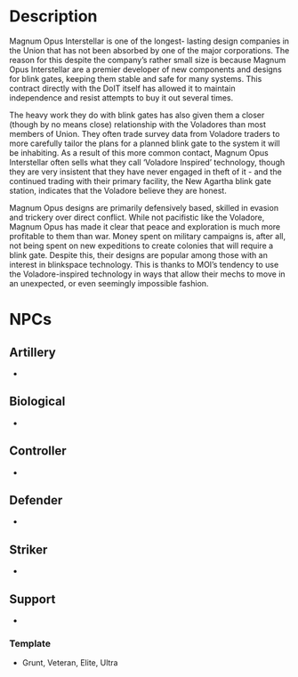 # Description
Magnum Opus Interstellar is one of the longest- lasting design companies in the Union that has not been absorbed by one of the major corporations. The reason for this despite the company’s rather small size is because Magnum Opus Interstellar are a premier
developer of new components and designs for blink gates, keeping them stable and safe for many systems. This contract directly with the DoIT itself has allowed it to maintain independence and resist attempts to buy it out several times.

The heavy work they do with blink gates has also given them a closer (though by no means close) relationship with the Voladores than most members of Union. They often trade survey data from Voladore traders to more carefully tailor the plans for a planned blink gate to the system it will be inhabiting. As a result of this more common contact, Magnum Opus Interstellar often sells what they call ‘Voladore Inspired’ technology, though they are very insistent that they have never engaged in theft of it - and the continued trading with their primary facility, the New Agartha blink gate station, indicates that the Voladore believe they are honest.

Magnum Opus designs are primarily defensively based, skilled in evasion and trickery over direct conflict. While not pacifistic like the Voladore, Magnum Opus has made it clear that peace and exploration is much more profitable to them than war. Money spent on military campaigns is, after all, not being spent on new expeditions to create colonies that will require a blink gate. Despite this, their designs are popular among those with an interest in blinkspace technology. This is thanks to MOI’s tendency to use the Voladore-inspired technology in ways that allow their mechs to move in an unexpected, or even seemingly impossible fashion.

# NPCs
## Artillery
- 
## Biological
- 
## Controller
- 
## Defender
- 
## Striker
- 
## Support
- 
### Template
- Grunt, Veteran, Elite, Ultra